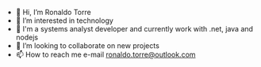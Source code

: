 - 👋 Hi, I’m Ronaldo Torre
- 👀 I’m interested in technology
- 🌱 I'm a systems analyst developer and currently work with .net, java and nodejs
- 💞️ I’m looking to collaborate on new projects
- 📫 How to reach me e-mail ronaldo.torre@outlook.com

<!---
ronaldotorre2/ronaldotorre2 is a ✨ special ✨ repository because its `README.md` (this file) appears on your GitHub profile.
You can click the Preview link to take a look at your changes.
--->

